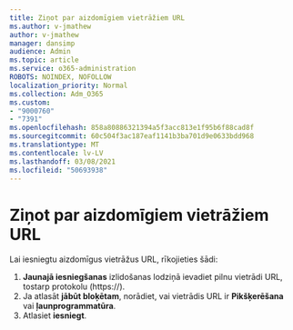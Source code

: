 ```yaml
---
title: Ziņot par aizdomīgiem vietrāžiem URL
ms.author: v-jmathew
author: v-jmathew
manager: dansimp
audience: Admin
ms.topic: article
ms.service: o365-administration
ROBOTS: NOINDEX, NOFOLLOW
localization_priority: Normal
ms.collection: Adm_O365
ms.custom:
- "9000760"
- "7391"
ms.openlocfilehash: 858a80886321394a5f3acc813e1f95b6f88cad8f
ms.sourcegitcommit: 60c504f3ac187eaf1141b3ba701d9e0633bdd968
ms.translationtype: MT
ms.contentlocale: lv-LV
ms.lasthandoff: 03/08/2021
ms.locfileid: "50693938"
---
```

# <a name="report-suspicious-urls"></a>Ziņot par aizdomīgiem vietrāžiem URL

Lai iesniegtu aizdomīgus vietrāžus URL, rīkojieties šādi:

1. **Jaunajā iesniegšanas** izlidošanas lodziņā ievadiet pilnu vietrādi URL, tostarp protokolu (https://).
2. Ja atlasāt **jābūt bloķētam**, norādiet, vai vietrādis URL ir **Pikšķerēšana** vai **ļaunprogrammatūra**.
3. Atlasiet **iesniegt**.
